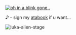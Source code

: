    [![oh in a blink gone .](https://readme-typing-svg.demolab.com/?lines=First+line+of+text;Second+line+of+text)](https://git.io/typing-svg)
 
   ♪ - sign my [atabook](https://decodreamer.atabook.org/) if u want... 
 
   ![luka-alien-stage](https://github.com/user-attachments/assets/3e4dcfcf-fb32-48c9-9970-ac8b9148c785)
